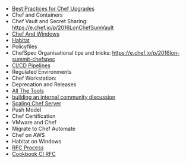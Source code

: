 * [Best Practices for Chef Upgrades](London-2016-Best-Practices-for-Chef-Upgrades)
* Chef and Containers
* Chef Vault and Secret Sharing: https://e.chef.io/p/2016LonChefSumVault
* [Chef And Windows](London-2016-Chef-Windows)
* [Habitat](London-2016-Habitat-and-Chef)
* Policyfiles
* ChefSpec Organisational tips and tricks:  https://e.chef.io/p/2016lon-summit-chefspec
* [CI/CD Pipelines](London-2016-CI-CD-Pipelines)
* Regulated Environments
* Chef Workstation:
* Deprecation and Releases
* [All The Tools](London-2016-All-the-Tools)
* [building an internal community discussion](London-2016-Building-Internal-Community)
* [Scaling Chef Server](London-2016-Scaling-Chef-Server)
* Push Model
* Chef Certification
* VMware and Chef
* Migrate to Chef Automate
* Chef on AWS
* Habitat on Windows
* [RFC Process](London-2016-RFC-Process)
* [Cookbook CI RFC](London-2016-Cookbook-CI-RFC)
